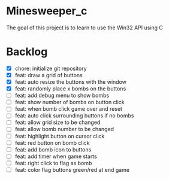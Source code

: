 # Minesweeper_c

The goal of this project is to learn to use the Win32 API using C

# Backlog

- [x] chore: initialize git repository
- [x] feat: draw a grid of buttons
- [x] feat: auto resize the buttons with the window
- [x] feat: randomly place x bombs on the buttons
- [ ] feat: add debug menu to show bombs
- [ ] feat: show number of bombs on button click
- [ ] feat: when bomb click game over and reset
- [ ] feat: auto click surrounding buttons if no bombs
- [ ] feat: allow grid size to be changed
- [ ] feat: allow bomb number to be changed
- [ ] feat: highlight button on cursor click
- [ ] feat: red button on bomb click
- [ ] feat: add bomb icon to buttons
- [ ] feat: add timer when game starts
- [ ] feat: right click to flag as bomb
- [ ] feat: color flag buttons green/red at end game
